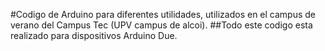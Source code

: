 #Codigo de Arduino para diferentes utilidades, utilizados en el campus de verano del Campus Tec (UPV campus de alcoi).
##Todo este codigo esta realizado para dispositivos Arduino Due.
